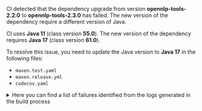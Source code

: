 CI detected that the dependency upgrade from version **opennlp-tools-2.2.0** to **opennlp-tools-2.3.0** has failed. 
The new version of the dependency require a different version of Java. 

CI uses **Java 11** (class version **55.0**). The new version of the dependency requires **Java 17** (class version **61.0**). 

To resolve this issue, you need to update the Java version to **Java 17** in the following files: 
- `maven.test.yaml`
- `maven.release.yml`
- `codecov.yaml`

<details>
<summary>Here you can find a list of failures identified from the logs generated in the build process</summary>

*    > [ERROR] /jtcop/src/main/java/com/github/lombrozo/testnames/rules/ml/RulePresentSimpleMl.java:[36,28] cannot access opennlp.tools.postag.POSTaggerME<br>  bad class file: /root/.m2/repository/org/apache/opennlp/opennlp-tools/2.3.0/opennlp-tools-2.3.0.jar(/opennlp/tools/postag/POSTaggerME.class)<br>    class file has wrong version 61.0, should be 55.0<br>    Please remove or make sure it appears in the correct subdirectory of the classpath. 

*    > [ERROR] /jtcop/src/main/java/com/github/lombrozo/testnames/rules/ml/RulePresentSimpleMl.java:[53,19] cannot find symbol<br>[ERROR]   symbol:   class POSTaggerME<br>[ERROR]   location: class com.github.lombrozo.testnames.rules.ml.RulePresentSimpleMl 

*    > [ERROR] /jtcop/src/main/java/com/github/lombrozo/testnames/rules/ml/ModelSourceInternet.java:[60,12] cannot find symbol<br>[ERROR]   symbol:   class POSModel<br>[ERROR]   location: class com.github.lombrozo.testnames.rules.ml.ModelSourceInternet 

*    > [ERROR] /jtcop/src/main/java/com/github/lombrozo/testnames/rules/ml/RulePresentSimpleMl.java:[36,28] cannot access opennlp.tools.postag.POSTaggerME<br>[ERROR]   bad class file: /root/.m2/repository/org/apache/opennlp/opennlp-tools/2.3.0/opennlp-tools-2.3.0.jar(/opennlp/tools/postag/POSTaggerME.class)<br>[ERROR]     class file has wrong version 61.0, should be 55.0<br>[ERROR]     Please remove or make sure it appears in the correct subdirectory of the classpath. 

*    > [ERROR] /jtcop/src/main/java/com/github/lombrozo/testnames/rules/ml/ModelSourceFileSystem.java:[52,12] cannot find symbol<br>[ERROR]   symbol:   class POSModel<br>[ERROR]   location: class com.github.lombrozo.testnames.rules.ml.ModelSourceFileSystem 

*    > [ERROR] /jtcop/src/main/java/com/github/lombrozo/testnames/rules/ml/ModelSourceFileSystem.java:[28,28] cannot access opennlp.tools.postag.POSModel<br>  bad class file: /root/.m2/repository/org/apache/opennlp/opennlp-tools/2.3.0/opennlp-tools-2.3.0.jar(/opennlp/tools/postag/POSModel.class)<br>    class file has wrong version 61.0, should be 55.0<br>    Please remove or make sure it appears in the correct subdirectory of the classpath. 

*    > [ERROR] /jtcop/src/main/java/com/github/lombrozo/testnames/rules/ml/ModelSourceInternet.java:[60,12] cannot find symbol<br>  symbol:   class POSModel<br>  location: class com.github.lombrozo.testnames.rules.ml.ModelSourceInternet 

*    > [ERROR] /jtcop/src/main/java/com/github/lombrozo/testnames/rules/ml/ModelSourceFileSystem.java:[28,28] cannot access opennlp.tools.postag.POSModel<br>[ERROR]   bad class file: /root/.m2/repository/org/apache/opennlp/opennlp-tools/2.3.0/opennlp-tools-2.3.0.jar(/opennlp/tools/postag/POSModel.class)<br>[ERROR]     class file has wrong version 61.0, should be 55.0<br>[ERROR]     Please remove or make sure it appears in the correct subdirectory of the classpath. 

*    > [ERROR] /jtcop/src/main/java/com/github/lombrozo/testnames/rules/ml/RulePresentSimpleMl.java:[65,31] cannot find symbol<br>[ERROR]   symbol:   class POSTaggerME<br>[ERROR]   location: class com.github.lombrozo.testnames.rules.ml.RulePresentSimpleMl 

*    > [ERROR] /jtcop/src/main/java/com/github/lombrozo/testnames/rules/ml/ModelSource.java:[41,5] cannot find symbol<br>  symbol:   class POSModel<br>  location: interface com.github.lombrozo.testnames.rules.ml.ModelSource 

*    > [ERROR] /jtcop/src/main/java/com/github/lombrozo/testnames/rules/ml/RulePresentSimpleMl.java:[65,31] cannot find symbol<br>  symbol:   class POSTaggerME<br>  location: class com.github.lombrozo.testnames.rules.ml.RulePresentSimpleMl 

*    > [ERROR] /jtcop/src/main/java/com/github/lombrozo/testnames/rules/ml/ModelSource.java:[41,5] cannot find symbol<br>[ERROR]   symbol:   class POSModel<br>[ERROR]   location: interface com.github.lombrozo.testnames.rules.ml.ModelSource 

*    > [ERROR] /jtcop/src/main/java/com/github/lombrozo/testnames/rules/ml/RulePresentSimpleMl.java:[53,19] cannot find symbol<br>  symbol:   class POSTaggerME<br>  location: class com.github.lombrozo.testnames.rules.ml.RulePresentSimpleMl 

*    > [ERROR] /jtcop/src/main/java/com/github/lombrozo/testnames/rules/ml/ModelSourceFileSystem.java:[52,12] cannot find symbol<br>  symbol:   class POSModel<br>  location: class com.github.lombrozo.testnames.rules.ml.ModelSourceFileSystem 

</details>
